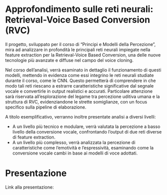 # Approfondimento sulle reti neurali: Retrieval-Voice Based Conversion (RVC)

Il progetto, sviluppato per il corso di “Principi e Modelli della Percezione”, mira ad analizzare in profondità le principali reti neurali impiegate nella feature extraction per la Retrieval-Voice Based Conversion, una delle nuove tecnologie più avanzate e diffuse nel campo del voice cloning.

Nel corso dell’analisi, verrà esaminato in dettaglio il funzionamento di questi modelli, mettendo in evidenza come essi integrino le reti neurali studiate durante il corso, come le CNN. Questo permetterà di comprendere in che modo tali reti riescano a estrarre caratteristiche significative dal segnale vocale e convertirle in output realistici e accurati. Particolare attenzione sarà riservata all’esplorazione del legame tra percezione uditiva umana e la struttura di RVC, evidenziandone le strette somiglianze, con un focus specifico sulla pipeline di elaborazione.

A titolo esemplificativo, verranno inoltre presentate analisi a diversi livelli:

* A un livello più tecnico e modulare, verrà valutata la percezione a basso livello della conversione vocale, confrontando l’output di due reti diverse di feature extraction.
* A un livello più complesso, verrà analizzata la percezione di caratteristiche come l’emotività e l’espressività, esaminando come la conversione vocale cambi in base ai modelli di voce adottati.


# Presentazione

Link alla presentazione: 


